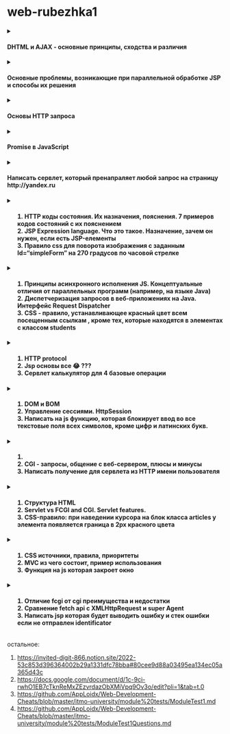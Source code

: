 # web-rubezhka1

<details>
<summary>
  <h4>DHTML и AJAX - основные принципы, сходства и различия</h4>
</summary>

DHTML (Dynamic HTML) и AJAX (Asynchronous JavaScript and XML) являются двумя технологиями, используемыми для создания интерактивных веб-приложений. Они имеют сходства, но также отличаются друг от друга.

Основные принципы DHTML:

1. Использование HTML, CSS и JavaScript для создания динамических и интерактивных веб-страниц.
2. Обновление содержимого страницы без перезагрузки всей страницы.
3. Использование DOM (Document Object Model) для манипулирования элементами на странице.

Основные принципы AJAX:

1. Асинхронная передача данных между клиентом и сервером без перезагрузки всей страницы.
2. Использование XMLHttpRequest объекта для отправки запросов к серверу без необходимости обновления всей страницы.
3. Обработка полученных данных с помощью JavaScript.

Сходства между DHTML и AJAX:

1. Обе технологии используют JavaScript для создания интерактивности на веб-страницах.
2. Они позволяют обновлять содержимое страницы без полной перезагрузки.

Различия между DHTML и AJAX:

1. DHTML фокусируется на изменении содержимого страницы, в то время как AJAX фокусируется на асинхронной передаче данных между клиентом и сервером.
2. AJAX требует использования XMLHttpRequest объекта, в то время как DHTML не требует этого компонента.
3. DHTML может быть использован для создания сложных пользовательских интерфейсов, тогда как AJAX часто используется для загрузки данных из базы данных или других ресурсов без полной перезагрузки страницы.

</details>

<details>
<summary>
  <h4>Основные проблемы, возникающие при параллельной обработке JSP и способы их решения</h4>
</summary>

Одной из основных проблем при параллельной обработке JSP является конкуренция за доступ к ресурсам, таким как база данных, файловая система и другие внешние сервисы. Это может привести к блокировкам и задержкам в обработке запросов.

Для решения этой проблемы можно использовать механизмы синхронизации, такие как блокировки или семафоры, чтобы предотвратить одновременный доступ к ресурсам. Также можно использовать асинхронные запросы для выполнения длительных операций без блокировки основного потока обработки.

Еще одной проблемой является управление состоянием при параллельной обработке. Использование глобальных переменных или состояния на стороне сервера может вызвать неопределенное поведение при параллельном доступе.

Для управления состоянием можно использовать механизмы сессий или контекстов приложений для изоляции данных каждого пользователя или запроса. Также можно использовать иммутабельные объекты и функциональное программирование для создания безопасных структур данных.

Кроме того, возникают проблемы с производительностью при параллельной обработке JSP из-за высокой нагрузки на сервер и ограниченных ресурсов.

Для улучшения производительности можно использовать кэширование результатов вычислений, распределение нагрузки между несколькими серверами или оптимизацию кода и запросов к базе данных. Также можно использовать асинхронную обработку запросов для уменьшения времени ожидания ответа от сервера.

</details>




<details>
<summary><h4>
Основы HTTP запроса
</h4></summary>

HTTP (Hypertext Transfer Protocol) - это протокол передачи данных, который используется для обмена информацией в Интернете. HTTP запросы отправляются клиентом (например, браузером) к серверу для запроса определенной информации или выполнения определенного действия.

Основные элементы HTTP запроса включают:

1. Метод: Это указывает на тип операции, которую нужно выполнить. Например, GET для получения ресурса, POST для отправки данных на сервер, PUT для обновления существующего ресурса и т.д.

2. URL (Uniform Resource Locator): Это адрес ресурса на сервере, к которому нужно обратиться.

3. Заголовки: Они содержат метаданные о запросе, такие как тип содержимого, язык и т.д.

4. Тело запроса: Опциональная часть запроса, которая содержит данные или параметры для передачи на сервер.

Пример HTTP запроса:
```
GET /index.html HTTP/1.1
Host: www.example.com
User-Agent: Mozilla/5.0
Accept-Language: en-US
```

В этом примере "GET" - это метод запроса, "/index.html" - это URL ресурса на сервере и "Host", "User-Agent", "Accept-Language" - это заголовки запросов.

</details>

<details>
<summary><h4>

Promise в JavaScript

</h4></summary>

Promise в JavaScript - это объект, который используется для выполнения асинхронных операций и управления их результатами. Он представляет собой обещание о том, что определенная операция будет завершена в будущем, либо успешно (resolve), либо неудачно (reject).

Promise имеет три состояния: 
1. Pending (ожидание) - начальное состояние, когда обещание еще не было выполнено или отклонено.
2. Fulfilled (выполнено) - когда обещание успешно выполнено.
3. Rejected (отклонено) - когда обещание не удалось выполнить.

С помощью Promise можно создавать цепочки асинхронных операций, которые выполняются последовательно друг за другом или параллельно. Это позволяет управлять потоком данных и делать код более читаемым и поддерживаемым.

Пример использования Promise:
```
let promise = new Promise((resolve, reject) => {
  setTimeout(() => {
    let success = true;
    if(success){
      resolve("Operation successful");
    } else {
      reject("Operation failed");
    }
  }, 2000);
});

promise.then((message) => {
  console.log(message);
}).catch((error) => {
  console.error(error);
});
```
В этом примере создается новый Promise объект с задержкой в две секунды. Если операция завершается успешно, то вызывается метод resolve с сообщением "Operation successful", если нет - метод reject с сообщением "Operation failed". Затем мы используем метод then для обработки успешного выполнения и метод catch для отлавливания ошибок.

Promise является мощным инструментом для работы с асинхронными операциями в JavaScript и широко используется в различных библиотеках и фреймворках.


</details>

<details>
<summary><h4>
Написать сервлет, который пренапраляет любой запрос на страницу http://yandex.ru

</h4></summary>

Для написания сервлета, который будет перенаправлять любой запрос на страницу http://yandex.ru, вам нужно использовать метод sendRedirect из класса HttpServletResponse. Вот пример кода на Java для сервлета:

```
@WebServlet("/*")
public class RedirectServlet extends HttpServlet {
    @Override
    protected void service(HttpServletRequest request, HttpServletResponse response) throws ServletException, IOException {
        response.sendRedirect("http://yandex.ru");
    }

}
```


</details>



<details>
<summary><h4>
<ol>
<li>HTTP коды состояния. Их назначения, пояснения. 7 примеров кодов состояний с их пояснением</li>
<li>JSP Expression language. Что это такое. Назначение, зачем он нужен, если есть JSP-елементы</li>
<li>Правило css для поворота изображения с заданным Id=“simpleForm” на 270 градусов по часовой стрелке</li>
</ol>
</h4></summary>
<ul>

<li>

1. 200 OK - запрос успешно выполнен, сервер возвращает запрошенные данные.
2. 301 Moved Permanently - запрашиваемый ресурс был перемещен на постоянной основе на новый URL.
3. 400 Bad Request - сервер не может обработать запрос из-за некорректного синтаксиса или другой ошибки клиента.
4. 403 Forbidden - доступ к запрашиваемому ресурсу запрещен, сервер отказывает в доступе.
5. 404 Not Found - запрашиваемый ресурс не найден на сервере.
6. 500 Internal Server Error - произошла ошибка на стороне сервера, которая препятствует выполнению запроса.
7. 503 Service Unavailable - сервер временно не может обрабатывать запросы из-за перегрузки или технических проблем.
8. Код состояния 504 HTTP обозначает ошибку "Gateway Timeout". Эта ошибка возникает, когда сервер, действуя в качестве шлюза или прокси-сервера, не может получить ответ вовремя от другого сервера. При возникновении этой ошибки, клиентский запрос не может быть завершен из-за превышения времени ожидания. Например, если сервер, на который делается запрос, не отвечает в течение определенного времени, то может быть сгенерирован код состояния 504.

HTTP коды состояния используются для передачи информации о результате выполнения HTTP-запросов между клиентом и сервером. Коды состояния помогают определить успешность или ошибочность выполнения запросов и действий, которые должны быть предприняты в ответ на эти результаты (например, перенаправление пользователя или вывод сообщения об ошибке).

</li>

<li>

JSP (JavaServer Pages) Expression Language (EL) — это язык, который используется в JSP для упрощения доступа к данным и их манипуляции. Он был введён для упрощения работы с JavaBeans, коллекциями и другими объектами, которые могут быть доступны в контексте JSP.

▎Основные назначения и преимущества EL:

1. Упрощение синтаксиса: EL позволяет обращаться к атрибутам объектов и коллекциям без необходимости использовать сложные Java-выражения. Это делает код более читаемым и поддерживаемым.

2. Изоляция представления от логики: EL помогает отделить логику приложения от представления, что соответствует принципам MVC (Model-View-Controller). Это позволяет разработчикам сосредоточиться на создании пользовательского интерфейса, не углубляясь в детали реализации бизнес-логики.

3. Безопасность: EL автоматически экранирует выводимые данные, что помогает предотвратить уязвимости, такие как XSS (межсайтовый скриптинг).

4. Доступ к различным объектам: EL может использоваться для доступа к различным объектам, таким как JavaBeans, атрибуты сессии, запроса и контекста.

▎Примеры использования EL:

1. Обращение к атрибутам JavaBeans:
   ```
   <jsp:useBean id="user" class="com.example.User" />
   <p>Имя пользователя: ${user.name}</p>
   ```

2. Работа с коллекциями:
   ```
   <c:forEach var="item" items="${itemsList}">
       <p>${item}</p>
   </c:forEach>
   ```

3. Условные выражения:
   ```
   <c:if test="${not empty user}">
       <p>Добро пожаловать, ${user.name}!</p>
   </c:if>
   ```

▎Сравнение с JSP-элементами:

Хотя JSP-элементы (такие как скриптлеты, директивы и теги) предоставляют мощные инструменты для работы с данными, они могут сделать код менее читаемым и сложным для понимания. Например, использование скриптлетов требует написания Java-кода внутри JSP, что может привести к смешению логики и представления.

EL, с другой стороны, предлагает более декларативный подход, позволяя разработчикам использовать простые выражения для доступа к данным. Это делает код более чистым и понятным, а также упрощает его поддержку.


</li>

<li>

```
#simpleForm {
    transform: rotate(270deg);
}
```
</li>

</ul>
</details>




<details>
<summary><h4>
<ol>
<li>Принципы асинхронного исполнения JS. Концептуальные отличия от параллельных программ (например, на языке Java)</li>
<li>Диспетчеризация запросов в веб-приложениях на Java. Интерфейс Request Dispatcher</li>
<li>CSS - правило, устанавливающее красный цвет всем посещенным ссылкам , кроме тех, которые находятся в элементах с классом students</li>
</ol>
</h4></summary>
<ul>

<li>

Асинхронное исполнение в JavaScript и параллельные программы, такие как на языке Java, имеют разные концептуальные подходы к обработке задач. Давайте разберем основные принципы асинхронного исполнения JS и его отличия от параллельного программирования.

▎Асинхронное исполнение в JavaScript

1. Однопоточная модель: JavaScript работает в однопоточном режиме, что означает, что он выполняет код последовательно, по одной операции за раз. Это позволяет избежать проблем с состоянием гонки, которые могут возникать в многопоточных средах.

2. Событийный цикл (Event Loop): JavaScript использует событийный цикл для управления асинхронными операциями. Когда выполняется асинхронный код (например, запросы к серверу, таймеры), он не блокирует основной поток. Вместо этого, когда операция завершена, результат помещается в очередь событий, и основной поток продолжает выполнение других задач.

3. Обещания (Promises): Для работы с асинхронным кодом используются объекты Promise, которые представляют собой результат асинхронной операции. Это позволяет более удобно обрабатывать успех или ошибку выполнения.

4. Async/Await: С введением async и await синтаксис стал более понятным и похожим на синхронный код, что облегчает чтение и поддержку.

▎Параллельное программирование в Java

1. Многопоточность: Java поддерживает многопоточность, что позволяет выполнять несколько потоков одновременно. Каждый поток может выполнять свою задачу независимо от других.

2. Параллелизм: В Java можно создавать несколько потоков, которые могут работать параллельно на многоядерных процессорах, что позволяет значительно увеличить производительность для задач, требующих больших вычислительных ресурсов.

3. Синхронизация: В многопоточных приложениях необходимо учитывать проблемы синхронизации (например, состояние гонки, блокировки), чтобы избежать конфликтов при доступе к общим ресурсам.

4. Использование потоков и ExecutorService: Java предоставляет механизмы, такие как Thread, Runnable и ExecutorService, для управления потоками и их выполнением.

▎Концептуальные отличия

1. Модель исполнения:

   • JavaScript: Однопоточная модель с асинхронным исполнением через событийный цикл.

   • Java: Многопоточная модель с возможностью параллельного выполнения.

2. Управление задачами:

   • JavaScript: Задачи добавляются в очередь событий и обрабатываются по мере их завершения.

   • Java: Задачи могут выполняться одновременно в разных потоках, что требует управления состоянием и синхронизации.

3. Сложность:

   • JavaScript: Более простой подход к асинхронности без необходимости управлять потоками.

   • Java: Более сложная модель, требующая учета многопоточности и синхронизации.

4. Подход к производительности:

   • JavaScript: Оптимизирован для обработки I/O операций (например, сетевых запросов) без блокировки основного потока.

   • Java: Может использовать параллелизм для вычислительно интенсивных задач.
</li>

<li>

Диспетчеризация запросов — это важный аспект разработки веб-приложений на Java, особенно в контексте использования сервлетов и JavaServer Pages (JSP). В этом контексте интерфейс RequestDispatcher играет ключевую роль.

▎Интерфейс RequestDispatcher

RequestDispatcher — это интерфейс, предоставляемый Java EE (Jakarta EE), который позволяет перенаправлять запросы и ответы между сервлетами, JSP и другими ресурсами. Он предоставляет методы для передачи управления от одного компонента к другому в рамках одного запроса.

▎Основные методы интерфейса

1. forward(ServletRequest request, ServletResponse response):

   • Этот метод используется для передачи управления от одного сервлета или JSP к другому ресурсу (например, к другому сервлету или JSP).

   • При использовании forward запрос и ответ остаются в одном контексте, что позволяет передавать атрибуты и параметры.

   • Пример:
    ```
    RequestDispatcher dispatcher = request.getRequestDispatcher("destination.jsp");
    dispatcher.forward(request, response);
    ```
     

2. include(ServletRequest request, ServletResponse response):

   • Этот метод включает содержимое другого ресурса (сервлета или JSP) в текущий ответ.

   • Это позволяет динамически добавлять контент из других ресурсов, не прерывая выполнение текущего сервлета.

   • Пример:
   ```
    RequestDispatcher dispatcher = request.getRequestDispatcher("header.jsp");
          
     dispatcher.include(request, response);
     ```
     

▎Применение RequestDispatcher

1. Перенаправление запросов: Когда необходимо обработать запрос в другом компоненте приложения (например, передать данные от одного сервлета к другому).

2. Инклюзия ресурсов: Когда нужно динамически вставить содержимое одного ресурса в другой, например, при создании шаблонов страниц.

3. Передача атрибутов: RequestDispatcher позволяет передавать атрибуты между ресурсами через объект ServletRequest, что полезно для обмена данными.

▎Пример использования

Вот простой пример использования RequestDispatcher в сервлете:
```
@WebServlet("/example")
public class ExampleServlet extends HttpServlet {
    protected void doGet(HttpServletRequest request, HttpServletResponse response) throws ServletException, IOException {
        // Установка атрибута
        request.setAttribute("message", "Hello from ExampleServlet!");

        // Получение RequestDispatcher для перенаправления на другой ресурс
        RequestDispatcher dispatcher = request.getRequestDispatcher("/destination.jsp");

        // Перенаправление запроса
        dispatcher.forward(request, response);
    }
}
```

А в destination.jsp вы можете получить доступ к переданному атрибуту:
```
<% String message = (String) request.getAttribute("message"); %>
<p><%= message %></p>
```

</li>

<li>

```
a:visited {
    color: red; /* Устанавливаем красный цвет для всех посещенных ссылок */
}

.students a:visited {
    color: inherit; /* Сбрасываем цвет для посещенных ссылок внутри элементов с классом students */
}
```

</li>

</ul>
</details>


<details>
<summary><h4>
<ol>
<li>HTTP protocol</li>
<li>Jsp основы все 😂 ???</li>
<li>Сервлет калькулятор для 4 базовые операции</li>
</ol>
</h4></summary>
<ul>

<li>

HTTP (Hypertext Transfer Protocol) — это протокол прикладного уровня, который используется для передачи данных в интернете. Он является основой для обмена информацией между клиентами (обычно веб-браузерами) и серверами. Вот основные аспекты HTTP:

▎Основные характеристики HTTP:

1. Запросы и ответы:

   • HTTP-запрос: Клиент отправляет запрос к серверу, чтобы получить ресурсы (например, HTML-страницы, изображения и т. д.). Запрос включает метод (GET, POST, PUT, DELETE и другие), URL, заголовки и иногда тело запроса.

   • HTTP-ответ: Сервер отвечает на запрос клиента, отправляя статус-код (например, 200 OK, 404 Not Found), заголовки и тело ответа (например, HTML-код).

2. Методы HTTP:

   • GET: Запрашивает данные с сервера.

   • POST: Отправляет данные на сервер, например, при заполнении форм.

   • PUT: Обновляет существующий ресурс на сервере.

   • DELETE: Удаляет указанный ресурс с сервера.

3. Статусы ответа:

   • 2xx: Успешные запросы (например, 200 OK).

   • 3xx: Перенаправления (например, 301 Moved Permanently).

   • 4xx: Ошибки клиента (например, 404 Not Found).

   • 5xx: Ошибки сервера (например, 500 Internal Server Error).

4. Безопасность:

   • HTTP передает данные в открытом виде. Для безопасной передачи данных используется HTTPS (HTTP Secure), который шифрует данные с помощью TLS/SSL.

5. Статeless Protocol:

   • HTTP является безсостоянием, что означает, что каждый запрос является независимым и не сохраняет состояние между запросами. Для управления состоянием используются технологии, такие как cookies и сессии.

6. Заголовки:

   • HTTP-заголовки передаются как часть запроса и ответа и содержат метаданные о передаваемых данных (например, тип контента, длину содержимого и т. д.).
</li>

<li>

</li>

<li>

```
@WebServlet("/calculator")
public class CalculatorServlet extends HttpServlet {
    protected void doPost(HttpServletRequest request, HttpServletResponse response) throws ServletException, IOException {
        // Получаем параметры из запроса
        double num1 = Double.parseDouble(request.getParameter("num1"));
        double num2 = Double.parseDouble(request.getParameter("num2"));
        String operation = request.getParameter("operation");
        double result = 0;

        // Выполняем операцию в зависимости от выбранного действия
        switch (operation) {
            case "add":
                result = num1 + num2;
                break;
            case "subtract":
                result = num1 - num2;
                break;
            case "multiply":
                result = num1 * num2;
                break;
            case "divide":
                if (num2 != 0) {
                    result = num1 / num2;
                } else {
                    response.sendError(HttpServletResponse.SC_BAD_REQUEST, "Division by zero is not allowed.");
                    return;
                }
                break;
            default:
                response.sendError(HttpServletResponse.SC_BAD_REQUEST, "Invalid operation.");
                return;
        }

        // Формируем ответ
        response.setContentType("text/html");
        PrintWriter out = response.getWriter();
        out.println("<html><body>");
        out.println("<h1>Result: " + result + "</h1>");
        out.println("<a href='index.html'>Back</a>");
        out.println("</body></html>");
    }

    protected void doGet(HttpServletRequest request, HttpServletResponse response) throws ServletException, IOException {
        // Переадресация на метод doPost
        doPost(request, response);
    }
}
```
</li>

</ul>
</details>

<details>
<summary><h4>
<ol>
<li>DOM и BOM</li>
<li>Управление сессиями. HttpSession</li>
<li>Написать на js функцию, которая блокирует ввод во все текстовые поля всех символов, кроме цифр и латинских букв.</li>
</ol>
</h4></summary>
<ul>

<li>

DOM (Document Object Model) и BOM (Browser Object Model) — это два ключевых концепта в веб-разработке, которые помогают взаимодействовать с документами HTML и управлять браузером.

▎DOM (Document Object Model)

DOM — это программный интерфейс для HTML и XML документов. Он представляет структуру документа в виде дерева, где каждый элемент, атрибут и текст являются объектами. С помощью DOM можно:

• Изменять структуру документа: добавлять, удалять или изменять элементы.

• Манипулировать стилями: изменять CSS-стили элементов.

• Обрабатывать события: добавлять обработчики событий для взаимодействия с пользователем.

Пример работы с DOM на JavaScript:
```
// Получить элемент по ID
let element = document.getElementById("myElement");

// Изменить текст элемента
element.textContent = "Новый текст";

// Добавить новый элемент
let newElement = document.createElement("div");
newElement.textContent = "Я новый элемент!";
document.body.appendChild(newElement);
```

▎BOM (Browser Object Model)

BOM — это набор объектов, предоставляемых браузером, который позволяет взаимодействовать с самим браузером. В отличие от DOM, который работает с документом, BOM предоставляет доступ к функциональности браузера. Основные возможности BOM включают:

• Управление окнами: открытие, закрытие и изменение размеров окон.

• Работа с URL: получение информации о текущем URL и изменение его.

• Навигация: управление историей браузера (например, history.back()).

Пример работы с BOM на JavaScript:
```
// Открыть новое окно
let newWindow = window.open("https://www.example.com", "_blank");

// Получить текущий URL
let currentUrl = window.location.href;

// Вернуться на предыдущую страницу
window.history.back();
```

▎Основные отличия

1. Область применения:

   • DOM: работает с содержимым веб-страницы.

   • BOM: работает с самим браузером и его функциональностью.

2. Структура:

   • DOM: представляется в виде дерева объектов.

   • BOM: представляет собой набор объектов и методов, специфичных для браузера.

3. Методы и свойства:

   • DOM: методы для манипуляции элементами (например, getElementById, appendChild).

   • BOM: методы для управления окнами и навигацией (например, window.open, history.pushState).
</li>

<li>
  
Управление сессиями в веб-приложениях — это важный аспект, который позволяет сохранять состояние между запросами от клиента. В Java EE (или Jakarta EE) для этого часто используется интерфейс HttpSession.

▎Что такое HttpSession?
HttpSession — это объект, который используется для хранения данных о пользователе на сервере в течение его сессии. Сессия начинается, когда пользователь впервые обращается к веб-приложению, и заканчивается, когда она истекает или пользователь выходит из системы.

▎Основные функции HttpSession
1. Хранение данных: Вы можете сохранять данные, связанные с пользователем, в объекте сессии. Эти данные доступны на протяжении всей сессии.
2. Идентификация пользователя: Каждая сессия имеет уникальный идентификатор (session ID), который отправляется клиенту в виде cookie или параметра URL.
3. Управление временем жизни: Вы можете установить время жизни сессии, после которого она будет автоматически завершена.

▎Примеры работы с HttpSession

▎Создание и использование сессии
```
public class MyServlet extends HttpServlet {
    protected void doGet(HttpServletRequest request, HttpServletResponse response) {
        // Получить сессию (или создать новую, если она не существует)
        HttpSession session = request.getSession();

        // Сохранить данные в сессии
        session.setAttribute("username", "JohnDoe");

        // Получить данные из сессии
        String username = (String) session.getAttribute("username");

        // Удалить данные из сессии
        session.removeAttribute("username");
    }
}
```

▎Установка времени жизни сессии
```
// Установить время жизни сессии в 30 минут
session.setMaxInactiveInterval(30 * 60); // время в секундах
```

▎Завершение сессии
```
// Завершить сессию
session.invalidate();
```

▎Управление сессиями

1. Сохранение данных: Используйте setAttribute для сохранения данных и getAttribute для их извлечения.
  
2. Удаление данных: Используйте removeAttribute для удаления конкретного атрибута из сессии.

3. Завершение сессии: Метод invalidate() завершает сессию и удаляет все связанные с ней данные.

4. Безопасность: Обратите внимание на безопасность сессий, используя HTTPS и другие меры защиты от атак, таких как XSS и CSRF.

</li>

<li>

```
function restrictInput(event) {
    const regex = /^[a-zA-Z0-9]*$/; // Регулярное выражение для разрешенных символов

    // Получаем значение текущего текстового поля
    const inputValue = event.target.value;

    // Проверяем, соответствует ли значение регулярному выражению
    if (!regex.test(inputValue)) {
        // Если не соответствует, удаляем последний введенный символ
        event.target.value = inputValue.slice(0, -1);
    }
}

// Применяем функцию ко всем текстовым полям при загрузке страницы
window.onload = function() {
    const inputs = document.querySelectorAll('input[type="text"]');
    inputs.forEach(input => {
        input.addEventListener('input', restrictInput);
    });
};
```

</li>

</ul>
</details>


<details>
<summary><h4>
<ol>
<li></li>
<li>CGI - запросы, общение с веб-сервером, плюсы и минусы</li>
<li>Написать получение для сервлета из HTTP имени пользователя</li>
</ol>
</h4></summary>
<ul>

<li>

</li>

<li>

CGI (Common Gateway Interface) — это стандартный протокол, который позволяет веб-серверам взаимодействовать с внешними программами, такими как скрипты и приложения. Эти программы могут обрабатывать запросы от пользователей и возвращать динамически сгенерированные страницы.

▎Как работают CGI-запросы:

1. Запрос от клиента: Пользователь отправляет HTTP-запрос на веб-сервер.

2. Обработка запроса: Если запрашиваемый ресурс является CGI-скриптом, сервер запускает этот скрипт.

3. Передача данных: Сервер передает данные запроса (например, параметры формы) в качестве переменных окружения в CGI-программу.

4. Генерация ответа: CGI-программа обрабатывает запрос и генерирует HTML-код или другой контент.

5. Ответ клиенту: Сервер отправляет сгенерированный ответ обратно клиенту.

▎Плюсы CGI:

1. Язык независимости: CGI-скрипты могут быть написаны на различных языках (Perl, Python, Ruby, C и т.д.).

2. Простота использования: Легко реализовать простые динамические страницы.

3. Стандартизация: CGI является стандартом, поддерживаемым большинством веб-серверов.

▎Минусы CGI:

1. Производительность: Каждый запрос к CGI-скрипту создает новый процесс, что может привести к значительным затратам ресурсов и времени на запуск.

2. Сложность масштабирования: При увеличении нагрузки сервер может столкнуться с проблемами производительности из-за большого количества создаваемых процессов.

3. Безопасность: Неправильно написанные CGI-скрипты могут быть уязвимы для атак, таких как инъекции и утечки данных.

4. Отсутствие состояния: CGI не сохраняет состояние между запросами, что затрудняет разработку сложных приложений.

</li>

<li>

```
@WebServlet("/login")
public class LoginServlet extends HttpServlet {
    protected void doPost(HttpServletRequest request, HttpServletResponse response) 
            throws ServletException, IOException {
        
        // Получение имени пользователя из параметров запроса
        String username = request.getParameter("username");
        
        // Проверка на null и вывод имени пользователя
        if (username != null && !username.isEmpty()) {
            response.setContentType("text/html");
            response.getWriter().println("<h1>Добро пожаловать, " + username + "!</h1>");
        } else {
            response.setContentType("text/html");
            response.getWriter().println("<h1>Имя пользователя не указано!</h1>");
        }
    }
}
```

```
<form action="/login" method="post">
    <label for="username">Имя пользователя:</label>
    <input type="text" id="username" name="username" required>
    <button type="submit">Войти</button>
</form>
```
</li>

</ul>
</details>




<details>
<summary><h4>
<ol>
<li>Структура HTML</li>
<li>Servlet vs FCGI and CGI. Servlet features.</li>
<li>CSS-правило: при наведении курсора на блок класса articles у элемента появляется граница в 2px красного цвета</li>
</ol>
</h4></summary>
<ul>

<li>

▎Объяснение структуры:

1. ```<!DOCTYPE html>:``` Объявляет тип документа и версию HTML (HTML5).

2. ```<html lang="ru">:``` Корневой элемент документа, указывающий язык (в данном случае русский).

3. ```<head>```: Содержит метаданные о документе, такие как:

   • ```<meta charset="UTF-8">```: Устанавливает кодировку символов.

   • ```<meta name="viewport" content="width=device-width, initial-scale=1.0">```: Обеспечивает адаптивность на мобильных устройствах.

   • ```<title>```: Заголовок страницы, отображаемый в вкладке браузера.

   • ```<link>```: Подключение внешнего CSS-файла.

   • ```<script>```: Подключение внешнего JavaScript-файла.

4. ```<body>```: Основное содержимое страницы, включая:

   • ```<header>```: Содержит заголовок и навигацию.

   • ```<main>```: Основной контент страницы, разбитый на разделы (```<section>```).

   • ```<footer>```: Нижний колонтитул с дополнительной информацией.

</li>

<li>

▎CGI (Common Gateway Interface)

CGI — это стандартный интерфейс для взаимодействия веб-сервера с программами, которые генерируют динамический контент. Основные характеристики:

• Производительность: Каждый запрос создает новый процесс, что может привести к значительным накладным расходам.

• Языковая независимость: CGI может быть написан на любом языке программирования, поддерживающем стандартный ввод/вывод (например, Perl, Python, C).

• Состояние: Не поддерживает состояние между запросами (например, сессии).

• Безопасность: Может быть уязвим для различных атак, если не реализован должным образом.

▎FCGI (FastCGI)

FCGI — это улучшенная версия CGI, которая решает некоторые его недостатки:

• Производительность: В отличие от CGI, FCGI использует постоянные процессы для обработки запросов, что значительно уменьшает накладные расходы на создание и уничтожение процессов.

• Поддержка нескольких языков: Как и CGI, может использоваться с различными языками программирования.

• Состояние: FCGI также не поддерживает состояние между запросами, но может быть использован в сочетании с другими технологиями для управления состоянием.

• Масштабируемость: Лучше подходит для высоконагруженных приложений благодаря возможности обработки нескольких запросов одновременно.

▎Servlets

Servlets — это Java-технология для создания динамических веб-приложений. Основные характеристики:

1. Производительность:

   • Servlets работают в контейнере сервлетов (например, Apache Tomcat), который управляет их жизненным циклом и многопоточностью. Это позволяет обрабатывать несколько запросов одновременно без создания новых процессов.

2. Состояние:

   • Servlets могут управлять состоянием с помощью сессий, что позволяет хранить информацию о пользователе между запросами.

3. Интеграция с Java EE:

   • Servlets являются частью Java EE и могут легко интегрироваться с другими компонентами, такими как JSP (JavaServer Pages), EJB (Enterprise JavaBeans) и JPA (Java Persistence API).

4. Безопасность:

   • Поддерживают различные механизмы безопасности, такие как аутентификация и авторизация.

5. Удобство разработки:

   • Java предоставляет мощные средства разработки и отладки, а также множество библиотек для работы с базами данных, сетями и другими ресурсами.

6. Портируемость:

   • Servlets могут работать на любом сервере приложений, поддерживающем спецификацию Java EE.

▎Сравнение

| Характеристика    | CGI                      | FCGI                     | Servlets                 |
|--------------------|-------------------------|--------------------------|--------------------------|
| Производительность  | Низкая                  | Высокая                  | Очень высокая            |
| Создание процессов  | Каждый запрос создает новый процесс | Использует постоянные процессы | Работает в многопоточном контейнере |
| Поддержка состояния | Нет                     | Нет                      | Да                       |
| Языковая зависимость| Любой язык              | Любой язык               | Java                     |
| Интеграция         | Ограниченная            | Ограниченная             | Хорошая (Java EE)       |

</li>

<li>

```
.articles {
    transition: border 0.3s ease;
}

.articles:hover {
    border: 2px solid red; 
}

```
</li>

</ul>
</details>


<details>
<summary><h4>
<ol>
<li>CSS источники, правила, приоритеты</li>
<li>MVC из чего состоит, пример использования</li>
<li>Функция на js которая закроет окно</li>
</ol>
</h4></summary>
<ul>

<li>

В CSS есть несколько источников стилей, правил и принципов приоритета, которые определяют, какие стили применяются к элементам. Вот основные моменты:

▎1. Источники стилей

CSS может быть применен к элементам из различных источников:

• Встроенные стили (Inline styles): Стили, заданные непосредственно в атрибуте style HTML-элемента. Они имеют самый высокий приоритет.
  ```
    <div style="color: red;">Текст</div>
  ```

• Внутренние стили (Internal styles): Стили, определенные внутри тега ```<style>``` в ```<head>``` HTML-документа.
  ```
<style>
    div { color: blue; }
</style>
  ```

• Внешние стили (External styles): Стили, загружаемые из внешнего CSS-файла с помощью тега <link>.
  ```
    <link rel="stylesheet" href="styles.css">
  ```

▎2. Правила CSS

Правила CSS состоят из селекторов и деклараций:

```
p {
    color: green;
}
```

▎3. Приоритеты (Специфичность)

Приоритет стилей определяется специфичностью селекторов. Чем выше специфичность, тем выше приоритет:

• Inline стили: всегда имеют наивысший приоритет.

• ID-селекторы: имеют более высокий приоритет, чем классы и теги.
  ```
    #myId { color: orange; }
  ```

• Классы, атрибуты и псевдоклассы: имеют более высокий приоритет, чем теги.
  ```
    .myClass { color: purple; }
  ```

• Теговые селекторы: имеют наименьший приоритет.
  ```
    div { color: black; }
  ```

▎4. Каскадирование

Если два или более правила применяются к одному элементу и имеют одинаковую специфичность, применяется последнее правило в коде (каскадирование).

▎5. Важность (!important)

Вы можете использовать !important, чтобы переопределить другие правила, но это следует делать с осторожностью:
```
p {
    color: blue !important; /* Этот цвет будет применяться вне зависимости от других правил */
}
```
</li>

<li>
  
MVC (Model-View-Controller) — это архитектурный паттерн, который разделяет приложение на три основные компоненты:

1. Model (Модель): управляет данными и бизнес-логикой приложения.

2. View (Представление): отвечает за отображение данных пользователю.

3. Controller (Контроллер): обрабатывает пользовательский ввод и взаимодействует с моделью и представлением.

▎Пример использования MVC с Java Servlets

Давайте рассмотрим простой пример веб-приложения для управления задачами (To-Do List) с использованием Java Servlets.

▎1. Модель (Model)

Создадим класс Task, который будет представлять задачу.
```
// Task.java
public class Task {
    private String title;
    private boolean completed;

    public Task(String title) {
        this.title = title;
        this.completed = false;
    }

    public String getTitle() {
        return title;
    }

    public boolean isCompleted() {
        return completed;
    }

    public void complete() {
        this.completed = true;
    }
}
```

▎2. Контроллер (Controller)

Создадим сервлет TaskServlet, который будет обрабатывать запросы.
```
@WebServlet("/tasks")
public class TaskServlet extends HttpServlet {
    private List<Task> tasks = new ArrayList<>();

    @Override
    protected void doGet(HttpServletRequest request, HttpServletResponse response)
            throws ServletException, IOException {
        request.setAttribute("tasks", tasks);
        request.getRequestDispatcher("/tasks.jsp").forward(request, response);
    }

    @Override
    protected void doPost(HttpServletRequest request, HttpServletResponse response)
            throws ServletException, IOException {
        String title = request.getParameter("title");
        if (title != null && !title.trim().isEmpty()) {
            tasks.add(new Task(title));
        }
        response.sendRedirect("tasks"); // Перенаправление на GET-запрос для отображения задач
    }
}
```

▎3. Представление (View)

Создадим JSP-страницу tasks.jsp, которая будет отображать список задач.
```
<!-- tasks.jsp -->
<%@ page contentType="text/html;charset=UTF-8" language="java" %>
<!DOCTYPE html>
<html>
<head>
    <title>Task List</title>
</head>
<body>
<h1>My Tasks</h1>
<ul>
    <c:forEach var="task" items="${tasks}">
        <li>
            <span>${task.title}</span>
            <span>${task.completed ? ' (Completed)' : ''}</span>
        </li>
    </c:forEach>
</ul>
<form action="tasks" method="post">
    <input type="text" name="title" placeholder="New task" required />
    <button type="submit">Add Task</button>
</form>
</body>
</html>
```

• Модель (Task) представляет задачи и управляет их состоянием.

• Контроллер (TaskServlet) обрабатывает запросы на получение и добавление задач, взаимодействует с моделью и обновляет представление.

• Представление (tasks.jsp) отвечает за отображение задач пользователю и предоставляет интерфейс для добавления новых задач.
</li>

<li>

• Если окно было открыто пользователем (например, через прямой ввод URL), то ```window.close()``` не сработает.

• Для тестирования функции можно открыть новое окно через JavaScript и затем закрыть его. Например:

```
let newWindow = window.open("https://example.com", "_blank");
newWindow.close(); 
```

</li>

</ul>
</details>


<details>
<summary><h4>
<ol>
<li>Отличие fcgi от cgi преимущества и недостатки</li>
<li>Сравнение fetch api с XMLHttpRequest и super Agent</li>
<li>Написать jsp которая будет выводить ошибку и стек ошибки если не отправлен identificator</li>
</ol>
</h4></summary>
<ul>

<li>

FCGI (FastCGI) и CGI (Common Gateway Interface) — это протоколы, используемые для взаимодействия веб-серверов с программами, которые обрабатывают динамический контент. Вот основные отличия, преимущества и недостатки каждого из них:

▎CGI (Common Gateway Interface)

Отличия:

• CGI запускает отдельный процесс для каждого запроса.

• Каждый раз, когда приходит новый запрос, создается новый экземпляр программы.

Преимущества:

• Простота: легко реализовать и использовать.

• Поддержка множества языков программирования.

Недостатки:

• Высокие накладные расходы: запуск нового процесса для каждого запроса занимает много времени и ресурсов.

• Ограниченная производительность при высокой нагрузке.

• Память и ресурсы системы могут быстро исчерпаться при большом количестве одновременных запросов.

▎FCGI (FastCGI)

Отличия:

• FCGI поддерживает постоянные процессы, что позволяет обрабатывать несколько запросов в одном процессе.

• Процессы FCGI остаются активными между запросами, что значительно снижает накладные расходы.

Преимущества:

• Высокая производительность: значительно меньше времени на создание процессов, так как они уже запущены.

• Эффективное использование ресурсов: один процесс может обрабатывать множество запросов.

• Поддержка асинхронной обработки запросов.

Недостатки:

• Более сложная настройка по сравнению с CGI.

• Может потребоваться больше памяти для поддержания активных процессов.

• Не все веб-серверы поддерживают FCGI, хотя большинство популярных серверов это делают.

</li>


<li>

Сравнение Fetch API, XMLHttpRequest и SuperAgent может помочь понять, какой из этих инструментов лучше подходит для работы с HTTP-запросами в JavaScript. Вот основные отличия, преимущества и недостатки каждого из них:

▎1. Fetch API

Описание:
Fetch API — это современный интерфейс для работы с HTTP-запросами, который предоставляет более простой и мощный способ выполнения запросов по сравнению с XMLHttpRequest.

Преимущества:

• Простота использования: Синтаксис основан на промисах, что делает код более читаемым и упрощает обработку асинхронных операций.

• Поддержка Promise: Легко работать с асинхронными запросами и использовать async/await.

• Более гибкие возможности: Поддерживает такие функции, как CORS, Stream API, обработка ответов в различных форматах (JSON, текст и т.д.).

• Чистота кода: Меньше кода для выполнения тех же операций.

Недостатки:

• Не поддерживает IE: Не работает в Internet Explorer без полифиллов.

• Обработка ошибок: Ошибки сети обрабатываются, но ошибки HTTP (например, 404 или 500) не вызывают отклонение промиса.

▎2. XMLHttpRequest

Описание:
XMLHttpRequest (XHR) — это старый интерфейс для выполнения HTTP-запросов в браузерах.

Преимущества:

• Широкая поддержка: Работает во всех браузерах, включая старые версии.

• Синхронные и асинхронные запросы: Можно выполнять запросы как синхронно, так и асинхронно (хотя синхронные запросы не рекомендуются).

Недостатки:

• Сложный синтаксис: Код может быть громоздким и трудным для чтения из-за коллбэков.

• Отсутствие поддержки Promise: Не поддерживает нативно промисы, что усложняет работу с асинхронными операциями.

• Устаревший подход: Сложнее управлять потоками данных и обработкой ответов.

▎3. SuperAgent

Описание:
SuperAgent — это библиотека для выполнения HTTP-запросов, которая предоставляет удобный интерфейс для работы с AJAX-запросами.

Преимущества:

• Удобный синтаксис: Использует цепочки методов для создания запросов, что делает код более читабельным.

• Поддержка Promise: Работает с промисами и поддерживает async/await.

• Расширенные возможности: Легко добавлять обработчики для различных типов ответов и ошибок.

• Поддержка браузеров: Работает во всех современных браузерах.

Недостатки:

• Дополнительная зависимость: Необходима установка библиотеки, что увеличивает размер проекта.

• Не так широко распространен, как Fetch API: Меньшее количество примеров и документации по сравнению с Fetch.

▎Заключение

• Fetch API является предпочтительным выбором для новых проектов благодаря своей простоте и современному подходу к работе с асинхронными запросами.

• XMLHttpRequest все еще может использоваться в старых проектах или когда требуется поддержка устаревших браузеров.

• SuperAgent — хороший выбор, если вам нужны дополнительные возможности и удобный интерфейс, но стоит учитывать необходимость подключения внешней библиотеки.

</li>

<li>

```
<%
    // Получаем параметр identificator
    String identificator = request.getParameter("identificator");

    // Проверяем наличие параметра
    if (identificator == null || identificator.isEmpty()) {
        // Если параметр отсутствует, выводим сообщение об ошибке
        out.println("<h1>Ошибка: Параметр 'identificator' не отправлен!</h1>");
        
        // Выводим стек ошибки
        Exception e = new Exception("Отсутствует параметр 'identificator'");
        e.printStackTrace(new PrintWriter(out));
    } else {
        // Если параметр присутствует, можно обработать его
        out.println("<h1>Параметр 'identificator': " + identificator + "</h1>");
    }
%>
```
</li>

</ul>
</details>


остальное:
1. https://invited-digit-866.notion.site/2022-53c853d396364002b29a1331dfc78bba#80cee9d88a03495ea134ec05a365d43c
2. https://docs.google.com/document/d/1c-9ci-rwhO1EB7cTknReMxZEzvrdazObXMiVpq9Ov3o/edit?pli=1&tab=t.0
3. https://github.com/AppLoidx/Web-Development-Cheats/blob/master/itmo-university/module%20tests/ModuleTest1.md
4. https://github.com/AppLoidx/Web-Development-Cheats/blob/master/itmo-university/module%20tests/ModuleTest1Questions.md
